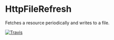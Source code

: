 # HttpFileRefresh
Fetches a resource periodically and writes to a file.

[![Travis](https://travis-ci.org/dave-hillier/HttpFileRefresh.svg?branch=master)](https://travis-ci.org/dave-hillier/HttpFileRefresh)
